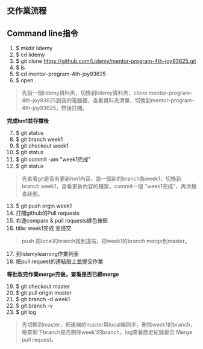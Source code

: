 ## 交作業流程

## Command line指令


1. $ mkdir lidemy
2. $ cd lidemy
3. $ git clone https://github.com/Lidemy/mentor-program-4th-joy93625.git
4. $ ls
5. $ cd mentor-program-4th-joy93625
6. $ open .

> 先設一個lidemy資料夾，切換到lidemy資料夾，clone mentor-program-4th-joy93625到我的電腦裡，查看資料夾清單，切換到mentor-program-4th-joy93625，然後打開。

**完成hm1並存擋後**

7. $ git status
8. $ git branch week1
9. $ git checkout week1
10. $ git status
11. $ git commit -am "week1完成"
12. $ git status

> 先查看git是否有更新hm1內容，設一個新的branch為week1，切換到branch week1，查看更新內容的檔案，commit一個 "week1完成"，再次檢查狀態。

13. $ git push orgin week1
14. 打開github的Pull requests
15. 右邊compare & pull requests綠色按鈕
16. title: week1完成 並提交

> push 把local的branch推到遠端，把week1的branch merge到master。

17. 到lidemylearning作業列表
18. 把pull request的連結貼上並提交作業

**等批改完作業merge完後，查看是否已經merge**

19. $ git checkout master
20. $ git pull origin master
21. $ git branch -d week1
22. $ git branch -v
23. $ git log

> 先切換到master，把遠端的master與local端同步，刪除week1的branch，檢查剩下branch是否刪除week1的branch，log查看歷史紀錄是否 Merge pull request。